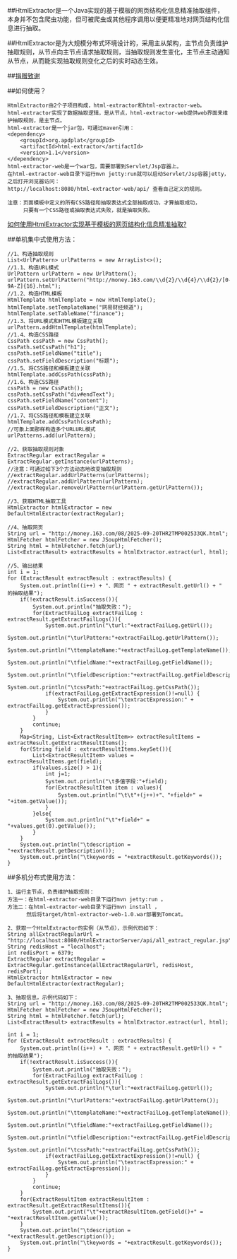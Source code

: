 ##HtmlExtractor是一个Java实现的基于模板的网页结构化信息精准抽取组件，本身并不包含爬虫功能，但可被爬虫或其他程序调用以便更精准地对网页结构化信息进行抽取。

##HtmlExtractor是为大规模分布式环境设计的，采用主从架构，主节点负责维护抽取规则，从节点向主节点请求抽取规则，当抽取规则发生变化，主节点主动通知从节点，从而能实现抽取规则变化之后的实时动态生效。

##[捐赠致谢](https://github.com/ysc/QuestionAnsweringSystem/wiki/donation)

##如何使用？

    HtmlExtractor由2个子项目构成，html-extractor和html-extractor-web。
    html-extractor实现了数据抽取逻辑，是从节点，html-extractor-web提供web界面来维护抽取规则，是主节点。
    html-extractor是一个jar包，可通过maven引用：
    <dependency>
        <groupId>org.apdplat</groupId>
        <artifactId>html-extractor</artifactId>
        <version>1.1</version>
    </dependency>
    html-extractor-web是一个war包，需要部署到Servlet/Jsp容器上。
    在html-extractor-web目录下运行mvn jetty:run就可以启动Servlet/Jsp容器jetty，之后打开浏览器访问：
    http://localhost:8080/html-extractor-web/api/ 查看自己定义的规则。
    
    注意：页面模板中定义的所有CSS路径和抽取表达式全部抽取成功，才算抽取成功，
         只要有一个CSS路径或抽取表达式失败，就是抽取失败。
         
[如何使用HtmlExtractor实现基于模板的网页结构化信息精准抽取?](http://my.oschina.net/apdplat/blog/402149)

##单机集中式使用方法：

    //1、构造抽取规则
    List<UrlPattern> urlPatterns = new ArrayList<>();
    //1.1、构造URL模式
    UrlPattern urlPattern = new UrlPattern();
    urlPattern.setUrlPattern("http://money.163.com/\\d{2}/\\d{4}/\\d{2}/[0-9A-Z]{16}.html");
    //1.2、构造HTML模板
    HtmlTemplate htmlTemplate = new HtmlTemplate();
    htmlTemplate.setTemplateName("网易财经频道");
    htmlTemplate.setTableName("finance");
    //1.3、将URL模式和HTML模板建立关联
    urlPattern.addHtmlTemplate(htmlTemplate);
    //1.4、构造CSS路径
    CssPath cssPath = new CssPath();
    cssPath.setCssPath("h1");
    cssPath.setFieldName("title");
    cssPath.setFieldDescription("标题");
    //1.5、将CSS路径和模板建立关联
    htmlTemplate.addCssPath(cssPath);
    //1.6、构造CSS路径
    cssPath = new CssPath();
    cssPath.setCssPath("div#endText");
    cssPath.setFieldName("content");
    cssPath.setFieldDescription("正文");
    //1.7、将CSS路径和模板建立关联
    htmlTemplate.addCssPath(cssPath);
    //可象上面那样构造多个URLURL模式
    urlPatterns.add(urlPattern);
    
    //2、获取抽取规则对象
    ExtractRegular extractRegular = ExtractRegular.getInstance(urlPatterns);
    //注意：可通过如下3个方法动态地改变抽取规则
    //extractRegular.addUrlPatterns(urlPatterns);
    //extractRegular.addUrlPattern(urlPattern);
    //extractRegular.removeUrlPattern(urlPattern.getUrlPattern());
    
    //3、获取HTML抽取工具
    HtmlExtractor htmlExtractor = new DefaultHtmlExtractor(extractRegular);
    
    //4、抽取网页
    String url = "http://money.163.com/08/2025-09-20THR2TMP002533QK.html";
    HtmlFetcher htmlFetcher = new JSoupHtmlFetcher();
    String html = htmlFetcher.fetch(url);
    List<ExtractResult> extractResults = htmlExtractor.extract(url, html);
    
    //5、输出结果
    int i = 1;
    for (ExtractResult extractResult : extractResults) {
        System.out.println((i++) + "、网页 " + extractResult.getUrl() + " 的抽取结果");
        if(!extractResult.isSuccess()){
            System.out.println("抽取失败：");
            for(ExtractFailLog extractFailLog : extractResult.getExtractFailLogs()){
                System.out.println("\turl:"+extractFailLog.getUrl());
                System.out.println("\turlPattern:"+extractFailLog.getUrlPattern());
                System.out.println("\ttemplateName:"+extractFailLog.getTemplateName());
                System.out.println("\tfieldName:"+extractFailLog.getFieldName());
                System.out.println("\tfieldDescription:"+extractFailLog.getFieldDescription());
                System.out.println("\tcssPath:"+extractFailLog.getCssPath());
                if(extractFailLog.getExtractExpression()!=null) {
                    System.out.println("\textractExpression:" + extractFailLog.getExtractExpression());
                }
            }
            continue;
        }
        Map<String, List<ExtractResultItem>> extractResultItems = extractResult.getExtractResultItems();
        for(String field : extractResultItems.keySet()){
            List<ExtractResultItem> values = extractResultItems.get(field);
            if(values.size() > 1){
                int j=1;
                System.out.println("\t多值字段:"+field);
                for(ExtractResultItem item : values){
                    System.out.println("\t\t"+(j++)+"、"+field+" = "+item.getValue());   
                }
            }else{
                System.out.println("\t"+field+" = "+values.get(0).getValue());     
            }
        }
        System.out.println("\tdescription = "+extractResult.getDescription());
        System.out.println("\tkeywords = "+extractResult.getKeywords());
    }

##多机分布式使用方法：

    1、运行主节点，负责维护抽取规则：
    方法一：在html-extractor-web目录下运行mvn jetty:run 。
    方法二：在html-extractor-web目录下运行mvn install ，
          然后将target/html-extractor-web-1.0.war部署到Tomcat。

    2、获取一个HtmlExtractor的实例（从节点），示例代码如下：
    String allExtractRegularUrl = "http://localhost:8080/HtmlExtractorServer/api/all_extract_regular.jsp";
    String redisHost = "localhost";
    int redisPort = 6379;
    ExtractRegular extractRegular = ExtractRegular.getInstance(allExtractRegularUrl, redisHost, redisPort);
    HtmlExtractor htmlExtractor = new DefaultHtmlExtractor(extractRegular);

    3、抽取信息，示例代码如下：
    String url = "http://money.163.com/08/2025-09-20THR2TMP002533QK.html";
    HtmlFetcher htmlFetcher = new JSoupHtmlFetcher();
    String html = htmlFetcher.fetch(url);
    List<ExtractResult> extractResults = htmlExtractor.extract(url, html);

    int i = 1;
    for (ExtractResult extractResult : extractResults) {
        System.out.println((i++) + "、网页 " + extractResult.getUrl() + " 的抽取结果");
        if(!extractResult.isSuccess()){
            System.out.println("抽取失败：");
            for(ExtractFailLog extractFailLog : extractResult.getExtractFailLogs()){
                System.out.println("\turl:"+extractFailLog.getUrl());
                System.out.println("\turlPattern:"+extractFailLog.getUrlPattern());
                System.out.println("\ttemplateName:"+extractFailLog.getTemplateName());
                System.out.println("\tfieldName:"+extractFailLog.getFieldName());
                System.out.println("\tfieldDescription:"+extractFailLog.getFieldDescription());
                System.out.println("\tcssPath:"+extractFailLog.getCssPath());
                if(extractFailLog.getExtractExpression()!=null) {
                    System.out.println("\textractExpression:" + extractFailLog.getExtractExpression());
                }
            }
            continue;
        }
        for(ExtractResultItem extractResultItem : extractResult.getExtractResultItems()){
            System.out.print("\t"+extractResultItem.getField()+" = "+extractResultItem.getValue());              
        }
        System.out.println("\tdescription = "+extractResult.getDescription());
        System.out.println("\tkeywords = "+extractResult.getKeywords());
    }
